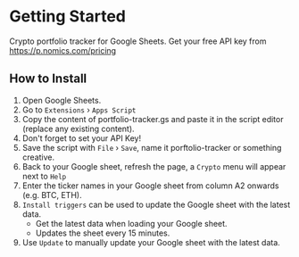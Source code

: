 # Getting Started
Crypto portfolio tracker for Google Sheets.
Get your free API key from https://p.nomics.com/pricing

## How to Install
1. Open Google Sheets.
2. Go to `Extensions` › `Apps Script`
3. Copy the content of portfolio-tracker.gs and paste it in the script editor (replace any existing content).
4. Don't forget to set your API Key!
5. Save the script with `File` › `Save`, name it porftolio-tracker or something creative.
6. Back to your Google sheet, refresh the page, a `Crypto` menu will appear next to `Help`
7. Enter the ticker names in your Google sheet from column A2 onwards (e.g. BTC, ETH).
8. `Install triggers` can be used to update the Google sheet with the latest data.
   - Get the latest data when loading your Google sheet.
   - Updates the sheet every 15 minutes.
9. Use `Update` to manually update your Google sheet with the latest data.
